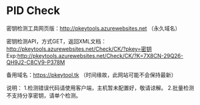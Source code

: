 # PID Check

密钥检测工具网页版：http://pkeytools.azurewebsites.net （永久域名）

密钥检测API，方式GET，返回XML文档：http://pkeytools.azurewebsites.net/Check/CK/?pkey=密钥
Exp:http://pkeytools.azurewebsites.net/Check/CK/?K=7X8CN-29Q26-QH9J2-C8CV9-P378M


备用域名：https://pkeytool.tk （时间缘故，此网站可能不会保持最新）


说明：
1.检测错误代码请使用客户端，主机暂未配置好，敬请谅解。
2.批量检测不支持分享密钥，请单个检测。
